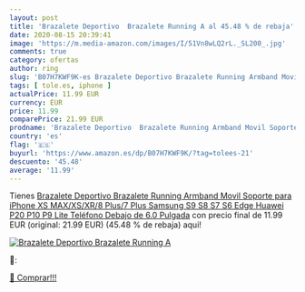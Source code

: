 ```yaml
---
layout: post
title: 'Brazalete Deportivo  Brazalete Running A al 45.48 % de rebaja'
date: 2020-08-15 20:39:41
image: 'https://m.media-amazon.com/images/I/51Vn8wLQ2rL._SL200_.jpg'
comments: true
category: ofertas
author: ring
slug: 'B07H7KWF9K-es Brazalete Deportivo Brazalete Running Armband Movil...'
tags: [ tole.es, iphone ]
actualPrice: 11.99 EUR
currency: EUR
price: 11.99
comparePrice: 21.99 EUR
prodname: 'Brazalete Deportivo  Brazalete Running Armband Movil Soporte para iPhone XS MAX/XS/XR/8 Plus/7 Plus  Samsung S9 S8 S7 S6 Edge  Huawei P20 P10 P9 Lite Teléfono Debajo de 6.0 Pulgada'
country: 'es'
flag: '🇪🇸'
buyurl: 'https://www.amazon.es/dp/B07H7KWF9K/?tag=tolees-21'
descuento: '45.48'
average: '11.99'
---
```


Tienes [Brazalete Deportivo  Brazalete Running Armband Movil Soporte para iPhone XS MAX/XS/XR/8 Plus/7 Plus  Samsung S9 S8 S7 S6 Edge  Huawei P20 P10 P9 Lite Teléfono Debajo de 6.0 Pulgada](https://www.amazon.es/dp/B07H7KWF9K/?tag=tolees-21) con precio final de  11.99 EUR (original: 21.99 EUR) (45.48 %  de rebaja) aqui!

[![Brazalete Deportivo  Brazalete Running A](https://m.media-amazon.com/images/I/51Vn8wLQ2rL._SL200_.jpg)](https://www.amazon.es/dp/B07H7KWF9K/?tag=tolees-21)

🔎:


[🛒 Comprar!!!](https://www.amazon.es/dp/B07H7KWF9K/?tag=tolees-21)
